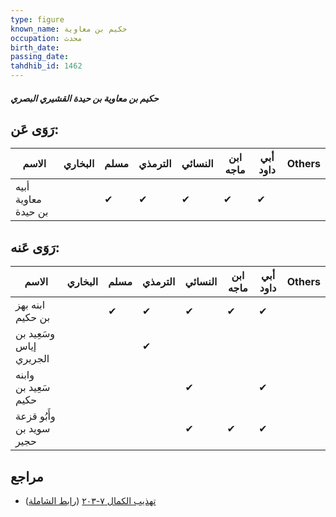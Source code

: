 ```yaml
---
type: figure
known_name: حكيم بن معاوية
occupation: محدث
birth_date:
passing_date:
tahdhib_id: 1462
---
```

##### حكيم بن معاوية بن حيدة القشيري البصري

## رَوَى عَن:
| الاسم               | البخاري | مسلم | الترمذي | النسائي | ابن ماجه | أبي داود | Others |
| ------------------- | ------- | ---- | ------- | ------- | -------- | -------- | ------ |
| أبيه معاوية بن حيدة |         | ✔    | ✔       | ✔       | ✔        | ✔        |        |
## رَوَى عَنه:
| الاسم                    | البخاري | مسلم | الترمذي | النسائي | ابن ماجه | أبي داود | Others |
| ------------------------ | ------- | ---- | ------- | ------- | -------- | -------- | ------ |
| ابنه بهز بن حكيم         |         | ✔    | ✔       | ✔       | ✔        | ✔        |        |
| وسَعِيد بن إياس الجريري  |         |      | ✔       |         |          |          |        |
| وابنه سَعِيد بن حكيم     |         |      |         | ✔       |          | ✔        |        |
| وأَبُو قزعة سويد بن حجير |         |      |         | ✔       | ✔        | ✔        |        |
## مراجع
- [تهذيب الكمال ٧-٢٠٣](obsidian://open?vault=Tahdhib-al-Kamal&file=Figures/١٤٦٢-حكيم%20بن%20معاوية%20بن%20حيدة%20القشيري%20البصري) ([رابط الشاملة](https://shamela.ws/book/3722/3425))